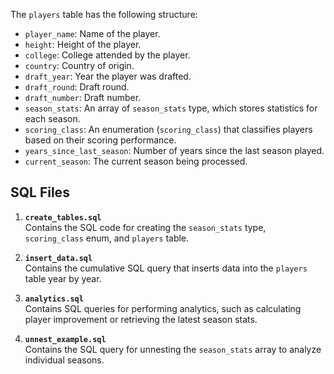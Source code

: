 The `players` table has the following structure:

- `player_name`: Name of the player.
- `height`: Height of the player.
- `college`: College attended by the player.
- `country`: Country of origin.
- `draft_year`: Year the player was drafted.
- `draft_round`: Draft round.
- `draft_number`: Draft number.
- `season_stats`: An array of `season_stats` type, which stores statistics for each season.
- `scoring_class`: An enumeration (`scoring_class`) that classifies players based on their scoring performance.
- `years_since_last_season`: Number of years since the last season played.
- `current_season`: The current season being processed.

## SQL Files

1. **`create_tables.sql`**  
   Contains the SQL code for creating the `season_stats` type, `scoring_class` enum, and `players` table.

2. **`insert_data.sql`**  
   Contains the cumulative SQL query that inserts data into the `players` table year by year.

3. **`analytics.sql`**  
   Contains SQL queries for performing analytics, such as calculating player improvement or retrieving the latest season stats.

4. **`unnest_example.sql`**  
   Contains the SQL query for unnesting the `season_stats` array to analyze individual seasons.
